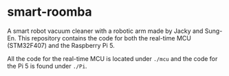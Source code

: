 # smart-roomba
A smart robot vacuum cleaner with a robotic arm made by Jacky and Sung-En. This repository contains the code for both the real-time MCU (STM32F407) and the Raspberry Pi 5.

All the code for the real-time MCU is located under `./mcu` and the code for the Pi 5 is found under `./Pi`.